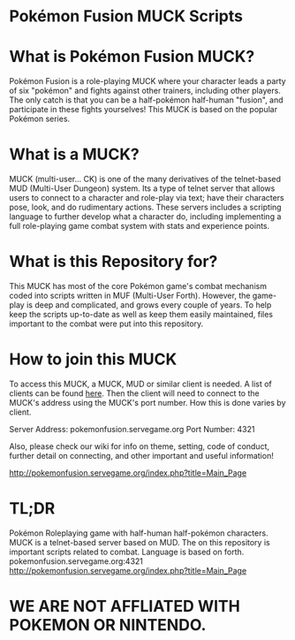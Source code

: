 # Pokémon Fusion MUCK Scripts
What is Pokémon Fusion MUCK?
============================
Pokémon Fusion is a role-playing MUCK where your character leads a party of six "pokémon" and fights against other trainers, including other players. The only catch is that you can be a half-pokémon half-human "fusion", and participate in these fights yourselves! This MUCK is based on the popular Pokémon series.

What is a MUCK?
===============
MUCK (multi-user... CK) is one of the many derivatives of the telnet-based MUD (Multi-User Dungeon) system. Its a type of telnet server that allows users to connect to a character and role-play via text; have their characters pose, look, and do rudimentary actions. These servers includes a scripting language to further develop what a character do, including implementing a full role-playing game combat system with stats and experience points.

What is this Repository for?
============================
This MUCK has most of the core Pokémon game's combat mechanism coded into scripts written in MUF (Multi-User Forth). However, the game-play is deep and complicated, and grows every couple of years. To help keep the scripts up-to-date as well as keep them easily maintained, files important to the combat were put into this repository.

How to join this MUCK
=====================
To access this MUCK, a MUCK, MUD or similar client is needed. A list of clients can be found [here](https://en.wikipedia.org/wiki/Comparison_of_MUD_clients). Then the client will need to connect to the MUCK's address using the MUCK's port number. How this is done varies by client.

Server Address: pokemonfusion.servegame.org
Port Number: 4321

Also, please check our wiki for info on theme, setting, code of conduct, further detail on connecting, and other important and useful information!

http://pokemonfusion.servegame.org/index.php?title=Main_Page

TL;DR
=====
Pokémon Roleplaying game with half-human half-pokémon characters.
MUCK is a telnet-based server based on MUD.
The on this repository is important scripts related to combat. Language is based on forth.
pokemonfusion.servegame.org:4321
http://pokemonfusion.servegame.org/index.php?title=Main_Page

# WE ARE NOT AFFLIATED WITH POKEMON OR NINTENDO.